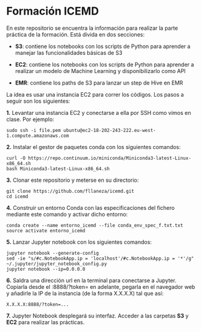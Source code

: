 # Formación ICEMD

En este repositorio se encuentra la información para realizar la parte práctica de la formación. 
Está divida en dos secciones:

* **S3**: contiene los notebooks con los scripts de Python para aprender a manejar las funcionalidades básicas de S3

* **EC2**: contiene los notebooks con los scripts de Python para aprender a realizar un modelo de Machine Learning y disponibilizarlo como API 

* **EMR**: contiene los paths de S3 para lanzar un step de Hive en EMR

La idea es usar una instancia EC2 para correr los códigos. Los pasos a seguir son los siguientes:   

**1.** Levantar una instancia EC2 y conectarse a ella por SSH como vimos en clase. Por ejemplo: 
```
sudo ssh -i file.pem ubuntu@ec2-18-202-243-222.eu-west-1.compute.amazonaws.com
```
**2.** Instalar el gestor de paquetes conda con los siguientes comandos:    
```
curl -O https://repo.continuum.io/miniconda/Miniconda3-latest-Linux-x86_64.sh
bash Miniconda3-latest-Linux-x86_64.sh
```
**3.** Clonar este repositorio y meterse en su directorio: 
```
git clone https://github.com/fllaneza/icemd.git
cd icemd
```
**4.** Construir un entorno Conda con las especificaciones del fichero mediante este comando y activar dicho entorno: 
```
conda create --name entorno_icemd --file conda_env_spec_f.txt.txt
source activate entorno_icemd
```
**5.** Lanzar Jupyter notebook con los siguientes comandos:
```
jupyter notebook --generate-config
sed -ie "s/#c.NotebookApp.ip = 'localhost'/#c.NotebookApp.ip = '*'/g" ~/.jupyter/jupyter_notebook_config.py
jupyter notebook --ip=0.0.0.0
```
**6.** Saldra una dirección url en la terminal para conectarse a Jupyter. Copiarla desde el :8888/?token= en adelante, pegarla en el navegador web y añadirle la IP de la instancia (de la forma X.X.X.X) tal que así:
```
X.X.X.X:8888/?token=...
```
**7.** Jupyter Notebook desplegará su interfaz. Acceder a las carpetas **S3** y **EC2** para realizar las prácticas.

